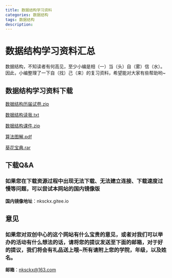 ```yaml
---
title: 数据结构学习资料
categories: 数据结构
tags: 数据结构
description: 
---
```


# 数据结构学习资料汇总

数据结构，不知读者有何高见，至少小编是相（一）当（头）自（雾）信（水）。
因此，小编整理了一下自（找）己（来）的复习资料，希望能对大家有些帮助哟~

<!--more-->

## 数据结构学习资料下载

[数据结构历届试卷.zip](https://gitee.com/nksckx/shujujiegou/raw/master/数据结构历届试卷.zip)

[数据结构读我.txt](https://gitee.com/nksckx/shujujiegou/raw/master/数据结构读我.txt)

[数据结构课件.zip](https://gitee.com/nksckx/shujujiegou/raw/master/数据结构课件.zip)

[算法图解.pdf](https://gitee.com/nksckx/shujujiegou/raw/master/算法图解.pdf)

[葵花宝典.rar](https://gitee.com/nksckx/shujujiegou/raw/master/葵花宝典.rar)

## 下载Q&A

### 如果您在下载资源过程中出现无法下载、无法建立连接、下载速度过慢等问题，可以尝试本网站的国内镜像版

**国内镜像地址**：nksckx.gitee.io

## 意见

### 如果您对双创中心的这个网站有什么宝贵的意见，或者对我们可以举办的活动有什么想法的话，请将您的提议发送至下面的邮箱，对于好的提议，我们将会有礼品送上哦~所有请附上您的学院，年级，以及姓名。

**邮箱**：nksckx@163.com
